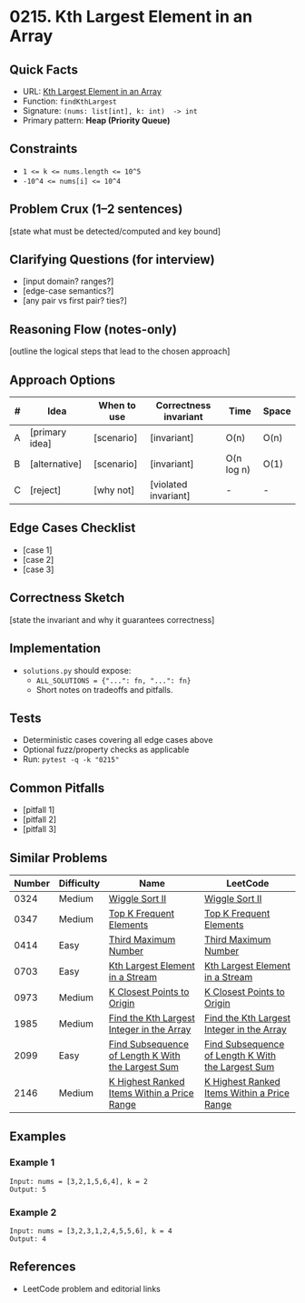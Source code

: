 # 0215. Kth Largest Element in an Array

## Quick Facts

- URL: [Kth Largest Element in an Array](https://leetcode.com/problems/kth-largest-element-in-an-array/)
- Function: `findKthLargest`
- Signature: `(nums: list[int], k: int)  -> int`
- Primary pattern: **Heap (Priority Queue)**

## Constraints

- `1 <= k <= nums.length <= 10^5`
- `-10^4 <= nums[i] <= 10^4`

## Problem Crux (1–2 sentences)

[state what must be detected/computed and key bound]

## Clarifying Questions (for interview)

- [input domain? ranges?]
- [edge-case semantics?]
- [any pair vs first pair? ties?]

## Reasoning Flow (notes-only)

[outline the logical steps that lead to the chosen approach]

## Approach Options

| #   | Idea           | When to use | Correctness invariant | Time       | Space |
| --- | -------------- | ----------- | --------------------- | ---------- | ----- |
| A   | [primary idea] | [scenario]  | [invariant]           | O(n)       | O(n)  |
| B   | [alternative]  | [scenario]  | [invariant]           | O(n log n) | O(1)  |
| C   | [reject]       | [why not]   | [violated invariant]  | -          | -     |

## Edge Cases Checklist

- [case 1]
- [case 2]
- [case 3]

## Correctness Sketch

[state the invariant and why it guarantees correctness]

## Implementation

- `solutions.py` should expose:
    - `ALL_SOLUTIONS = {"...": fn, "...": fn}`
    - Short notes on tradeoffs and pitfalls.

## Tests

- Deterministic cases covering all edge cases above
- Optional fuzz/property checks as applicable
- Run: `pytest -q -k "0215"`

## Common Pitfalls

- [pitfall 1]
- [pitfall 2]
- [pitfall 3]

## Similar Problems

| Number | Difficulty | Name                                                                                                                     | LeetCode                                                                                                                              |
| ------ | ---------- | ------------------------------------------------------------------------------------------------------------------------ | ------------------------------------------------------------------------------------------------------------------------------------- |
| 0324   | Medium     | [Wiggle Sort II](../0324-wiggle-sort-ii/readme.md)                                                                       | [Wiggle Sort II](https://leetcode.com/problems/wiggle-sort-ii/)                                                                       |
| 0347   | Medium     | [Top K Frequent Elements](../0347-top-k-frequent-elements/readme.md)                                                     | [Top K Frequent Elements](https://leetcode.com/problems/top-k-frequent-elements/)                                                     |
| 0414   | Easy       | [Third Maximum Number](../0414-third-maximum-number/readme.md)                                                           | [Third Maximum Number](https://leetcode.com/problems/third-maximum-number/)                                                           |
| 0703   | Easy       | [Kth Largest Element in a Stream](../0703-kth-largest-element-in-a-stream/readme.md)                                     | [Kth Largest Element in a Stream](https://leetcode.com/problems/kth-largest-element-in-a-stream/)                                     |
| 0973   | Medium     | [K Closest Points to Origin](../0973-k-closest-points-to-origin/readme.md)                                               | [K Closest Points to Origin](https://leetcode.com/problems/k-closest-points-to-origin/)                                               |
| 1985   | Medium     | [Find the Kth Largest Integer in the Array](../1985-find-the-kth-largest-integer-in-the-array/readme.md)                 | [Find the Kth Largest Integer in the Array](https://leetcode.com/problems/find-the-kth-largest-integer-in-the-array/)                 |
| 2099   | Easy       | [Find Subsequence of Length K With the Largest Sum](../2099-find-subsequence-of-length-k-with-the-largest-sum/readme.md) | [Find Subsequence of Length K With the Largest Sum](https://leetcode.com/problems/find-subsequence-of-length-k-with-the-largest-sum/) |
| 2146   | Medium     | [K Highest Ranked Items Within a Price Range](../2146-k-highest-ranked-items-within-a-price-range/readme.md)             | [K Highest Ranked Items Within a Price Range](https://leetcode.com/problems/k-highest-ranked-items-within-a-price-range/)             |

## Examples

### Example 1

```text
Input: nums = [3,2,1,5,6,4], k = 2
Output: 5
```

### Example 2

```text
Input: nums = [3,2,3,1,2,4,5,5,6], k = 4
Output: 4
```

## References

- LeetCode problem and editorial links
